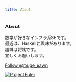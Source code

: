 ```yaml
---
title: About
---
```

<article>

### About

数学が好きなインフラ系SEです。  
最近は、Haskellに興味があります。  
趣味は将棋です。  
宜しくお願いします。  

<p>
<a href="https://twitter.com/rouge_pawn" class="twitter-follow-button" data-show-count="false">Follow @rouge_pawn</a>
<script>!function(d,s,id){var js,fjs=d.getElementsByTagName(s)[0],p=/^http:/.test(d.location)?'http':'https';if(!d.getElementById(id)){js=d.createElement(s);js.id=id;js.src=p+'://platform.twitter.com/widgets.js';fjs.parentNode.insertBefore(js,fjs);}}(document, 'script', 'twitter-wjs');</script>
</p>

[![Project Euler](https://projecteuler.net/profile/IMOKURI.png)](https://projecteuler.net/)

</article>


